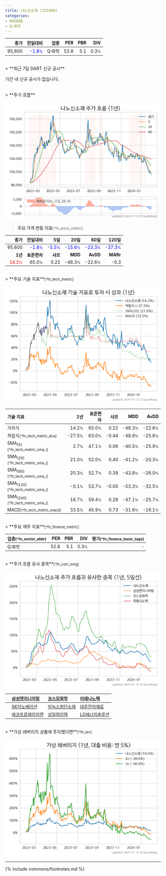 ```yaml
---
title: 나노신소재 (121600)
categories:
- KOSDAQ
- Q:화학
---
```

| **종가** | **전일대비** | **업종** | **PER** | **PBR** | **DIV** |
| -------: | -----------: | -------: | ------: | ------: | ------: |
| 95,600 | <span style="color: blue">-1.8<small>%</small></span> | Q:화학 | 52.8 | 5.1 | 0.3<small>%</small> |

<!-- more -->

<br>
> **최근 7일 DART 신규 공시**<a id="dart"></a>


기간 내 신규 공시가 없습니다.

<br>
> **주가 흐름**<a id="price"></a>

![121600](/stock/images/121600.png)

> **주요 가격 변동 지표**<small>[^fn_price_metric]</small>

| **종가** | **전일대비** | **5일** | **20일** | **60일** | **120일** |
| -------: | -----------: | ------: | -------: | -------: | --------: |
| 95,600 | <span style="color: blue">-1.8<small>%</small></span> | <span style="color: blue">-5.5<small>%</small></span> | <span style="color: blue">-15.6<small>%</small></span> | <span style="color: blue">-23.3<small>%</small></span> | <span style="color: blue">-37.3<small>%</small></span> |
| **1년** | **표준편차** | **샤프** | **MDD** | **AvDD** | **MARr** |
| <span style="color: red">14.2<small>%</small></span> | 65.0<small>%</small> | 0.22 | -48.3<small>%</small> | -22.6<small>%</small> | -0.3 |

<br>
> **주요 기술 지표**<small>[^fn_tech_metric]</small>


![121600](/stock/images/121600_tech.png)

| **기술 지표** | **1년** | **표준편차** | **샤프** | **MDD** | **AvDD** |
| :------------ | ------: | -----------: | -------: | ------: | -------: |
| 거치식 | 14.2<small>%</small> | 65.0<small>%</small> | 0.22 | -48.3<small>%</small> | -22.6<small>%</small> |
| 적립식<small>[^fn_tech_metric_dca]</small> | -27.5<small>%</small> | 63.0<small>%</small> | -0.44 | -48.9<small>%</small> | -25.6<small>%</small> |
| SMA<sub>(5)</sub><small>[^fn_tech_metric_sma_i]</small> | 2.7<small>%</small> | 47.1<small>%</small> | 0.06 | -40.5<small>%</small> | -25.9<small>%</small> |
| SMA<sub>(20)</sub><small>[^fn_tech_metric_sma_i]</small> | 21.0<small>%</small> | 52.0<small>%</small> | 0.40 | -41.2<small>%</small> | -20.3<small>%</small> |
| SMA<sub>(60)</sub><small>[^fn_tech_metric_sma_i]</small> | 20.3<small>%</small> | 52.7<small>%</small> | 0.39 | -43.8<small>%</small> | -26.0<small>%</small> |
| SMA<sub>(120)</sub><small>[^fn_tech_metric_sma_i]</small> | -0.1<small>%</small> | 53.7<small>%</small> | -0.00 | -53.3<small>%</small> | -32.5<small>%</small> |
| SMA<sub>(240)</sub><small>[^fn_tech_metric_sma_i]</small> | 16.7<small>%</small> | 59.4<small>%</small> | 0.28 | -47.1<small>%</small> | -25.7<small>%</small> |
| MACD<small>[^fn_tech_metric_macd]</small> | 33.5<small>%</small> | 45.9<small>%</small> | 0.73 | -31.6<small>%</small> | -16.1<small>%</small> |

<br>
> **주요 재무 지표**<small>[^fn_finance_metric]</small>

| **업종**<small>[^fn_sector_abbr]</small> | **PER** | **PBR** | **DIV** | **평가**<small>[^fn_finance_basic_tags]</small> |
| :--------------------------------------- | ------: | ------: | ------: | ----------------------------------------------: |
| Q:화학 | 52.8 | 5.1 | 0.3<small>%</small> | - |

<br>
> **주가 흐름 유사 종목**<a id="corr"></a><small>[^fn_corr_long]</small>

![121600](/stock/images/121600_corr.png)

|    | [삼성엔지니어링](/028050/) | [코스모화학](/005420/) | [미래나노텍](/095500/) |
| :- | :------------------------------------- | :------------------------------------- | :--------------------------------------|
|    | [SK이노베이션](/096770/) | [이녹스첨단소재](/272290/) | [대주전자재료](/078600/) |
|    | [에코프로에이치엔](/383310/) | [성일하이텍](/365340/) | [LG에너지솔루션](/373220/) |

<br>
> **가상 레버리지 상품에 투자했다면**<a id="2x"></a><small>[^fn_lev]</small>

![121600](/stock/images/121600_2x.png)

---
{% include commons/footnotes.md %}